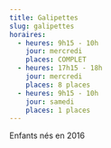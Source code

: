 ```yaml
---
title: Galipettes
slug: galipettes
horaires:
  - heures: 9h15 - 10h
    jour: mercredi
    places: COMPLET
  - heures: 17h15 - 18h
    jour: mercredi
    places: 8 places
  - heures: 9h15 - 10h
    jour: samedi
    places: 1 places
---
```

Enfants nés en 2016
